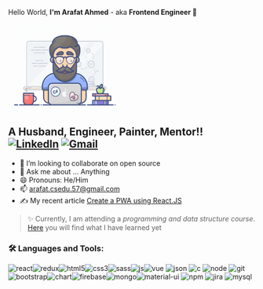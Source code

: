 Hello World, **I'm Arafat Ahmed** - aka **Frontend Engineer 👋**

 <img align="center" alt="GIF" src="https://github.com/olla-world/olla-world/blob/main/me.gif?raw=true" width="230" height="180" />

 
**A Husband, Engineer, Painter, Mentor!!** 
<br/>
[<img src="https://img.icons8.com/bubbles/50/000000/linkedin.png" alt="LinkedIn"/>][linkedin]
[<img src="https://img.icons8.com/bubbles/50/000000/gmail.png" alt="Gmail"/>][gmail]
---
- 👬 I’m looking to collaborate on open source
- 💬 Ask me about ... Anything
- 😄 Pronouns: He/Him
- 📫 arafat.csedu.57@gmail.com
- ✍️ My recent article [Create a PWA using React.JS](https://medium.com/@arafatahmedtanimcsedu57/progressive-web-apps-with-create-react-app-ca0c955ab798)

> :sparkles: Currently, I am attending a _programming and data structure course_. [Here](https://pattho-dhara.web.app/) you will find what I have learned yet

### 🛠️ Languages and Tools:
<img align="left" alt="react" src="https://img.shields.io/badge/React-20232A?style=for-the-badge&logo=react&logoColor=61DAFB"/>
<img align="left" alt="redux" src="https://img.shields.io/badge/Redux-593D88?style=for-the-badge&logo=redux&logoColor=white"/>
<imghammer_and_wrench  alt="react-router" src="https://img.shields.io/badge/React_Router-CA4245?style=for-the-badge&logo=react-router&logoColor=white"/>
<img alt="vue" src="https://img.shields.io/badge/Vue.js-35495E?style=for-the-badge&logo=vuedotjs&logoColor=4FC08D"/>
<img align="left" alt="html5" src="https://img.shields.io/badge/HTML5-E34F26?style=for-the-badge&logo=html5&logoColor=white" />
<img align="left" alt="css3" src="https://img.shields.io/badge/CSS3-1572B6?style=for-the-badge&logo=css3&logoColor=white" />
<img align="left" alt="sass" src="https://img.shields.io/badge/Sass-CC6699?style=for-the-badge&logo=sass&logoColor=white" />
<img alt="json" src="https://img.shields.io/badge/json-5E5C5C?style=for-the-badge&logo=json&logoColor=white"/>
<img align="left" alt="js" src="https://img.shields.io/badge/JavaScript-F7DF1E?style=for-the-badge&logo=javascript&logoColor=black" />
<img alt="c" src="https://img.shields.io/badge/C-00599C?style=for-the-badge&logo=c&logoColor=white" />
<img alt="node" src="https://img.shields.io/badge/Node.js-339933?style=for-the-badge&logo=nodedotjs&logoColor=white"/>
<img alt="git" src="https://img.shields.io/badge/Git-F05032?style=for-the-badge&logo=git&logoColor=white" />
<img align="left" alt="bootstrap" src="https://img.shields.io/badge/Bootstrap-563D7C?style=for-the-badge&logo=bootstrap&logoColor=white"/>
<img alt="material-ui" src="https://img.shields.io/badge/Material--UI-0081CB?style=for-the-badge&logo=material-ui&logoColor=white"/>
<img align="left" alt="chart" src="https://img.shields.io/badge/Chart.js-FF6384?style=for-the-badge&logo=chartdotjs&logoColor=white"/>
<img alt="npm" src="https://img.shields.io/badge/npm-CB3837?style=for-the-badge&logo=npm&logoColor=white"/>
<img alt="jira" src="https://img.shields.io/badge/Jira-0052CC?style=for-the-badge&logo=Jira&logoColor=white"/>
<img align="left" alt="firebase" src="https://img.shields.io/badge/firebase-ffca28?style=for-the-badge&logo=firebase&logoColor=black"/>
<img align="left" alt="mongo" src="https://img.shields.io/badge/MongoDB-4EA94B?style=for-the-badge&logo=mongodb&logoColor=white"/>
<img alt="mysql" src="https://img.shields.io/badge/MySQL-00000F?style=for-the-badge&logo=mysql&logoColor=white"/>

[linkedin]: https://www.linkedin.com/in/arafatahmed/
[gmail]: mailto:arafat.csedu.57@gmail.com
